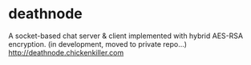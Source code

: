 # deathnode
A socket-based chat server &amp; client implemented with hybrid AES-RSA encryption.
(in development, moved to private repo...)
http://deathnode.chickenkiller.com
